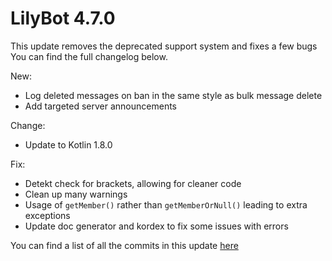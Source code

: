 # LilyBot 4.7.0

This update removes the deprecated support system and fixes a few bugs
You can find the full changelog below.

New:
* Log deleted messages on ban in the same style as bulk message delete 
* Add targeted server announcements

Change:
* Update to Kotlin 1.8.0

Fix:
* Detekt check for brackets, allowing for cleaner code
* Clean up many warnings
* Usage of `getMember()` rather than `getMemberOrNull()` leading to extra exceptions
* Update doc generator and kordex to fix some issues with errors

You can find a list of all the commits in this update [here](https://github.com/hyacinthbots/LilyBot/compare/v4.6.3...v4.7.0)
